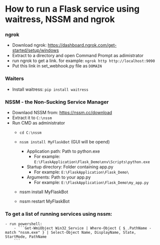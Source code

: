 

# How to run a Flask service using waitress, NSSM and ngrok

### ngrok
- Download ngrok: https://dashboard.ngrok.com/get-started/setup/windows
- Extract to a directory and open Command Prompt as adimistrator
- run ngrok to get a link. for example: ```ngrok http http://localhost:9090```
- Put this link in set_webhook.py file as ```DOMAIN``` 

### Waiters
- Install waitress: ```pip install waitress```

### NSSM - the Non-Sucking Service Manager
- Downlaod NSSM from: https://nssm.cc/download
- Extract it to ```C:\nssm```
- Run CMD as administrator
    - ```cd C:\nssm```
    - ```nssm install MyFlaskBot``` (GUI will be opend)
        - Application path: Path to python.exe
            - For example: ```E:\FlaskApplication\Flask_Demo\env\Scripts\python.exe```
        - Startup directory: Folder containing app.py
            - For example: ```E:\FlaskApplication\Flask_Demo\```
        - Arguments: Path to your app.py
            - For example: ```E:\FlaskApplication\Flask_Demo\my_app.py```

    - nssm install MyFlaskBot
    - nssm restart MyFlaskBot

### To get a list of running services using nssm:
    - run powershell:
        - ```Get-WmiObject Win32_Service | Where-Object { $_.PathName -match "nssm.exe" } | Select-Object Name, DisplayName, State, StartMode, PathName
        ```
